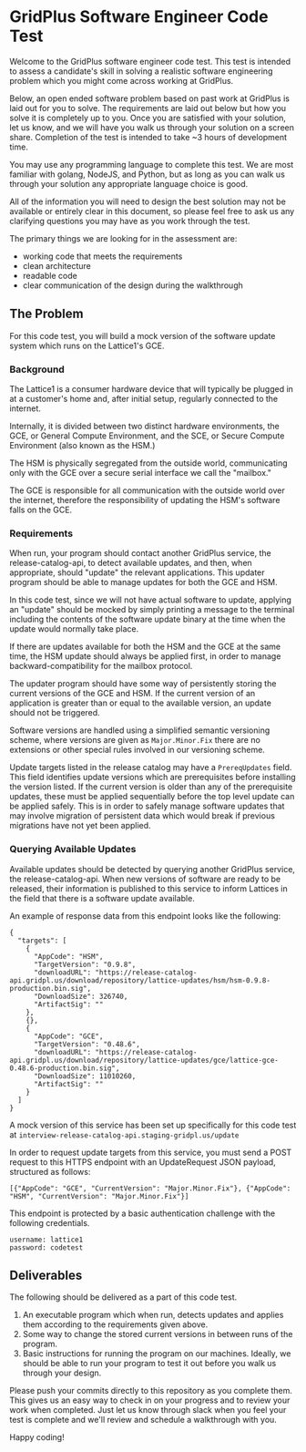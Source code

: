 # GridPlus Software Engineer Code Test
Welcome to the GridPlus software engineer code test. This test is intended to assess a candidate's skill in solving a realistic software engineering problem which you might come across working at GridPlus.

Below, an open ended software problem based on past work at GridPlus is laid out for you to solve. The requirements are laid out below but how you solve it is completely up to you. Once you are satisfied with your solution, let us know, and we will have you walk us through your solution on a screen share. Completion of the test is intended to take ~3 hours of development time.

You may use any programming language to complete this test. We are most familiar with golang, NodeJS, and Python, but as long as you can walk us through your solution any appropriate language choice is good.

All of the information you will need to design the best solution may not be available or entirely clear in this document, so please feel free to ask us any clarifying questions you may have as you work through the test.

The primary things we are looking for in the assessment are:

- working code that meets the requirements
- clean architecture
- readable code
- clear communication of the design during the walkthrough

## The Problem
For this code test, you will build a mock version of the software update system which runs on the Lattice1's GCE.

### Background
The Lattice1 is a consumer hardware device that will typically be plugged in at a customer's home and, after initial setup, regularly connected to the internet.

Internally, it is divided between two distinct hardware environments, the GCE, or General Compute Environment, and the SCE, or Secure Compute Environment (also known as the HSM.)

The HSM is physically segregated from the outside world, communicating only with the GCE over a secure serial interface we call the "mailbox."

The GCE is responsible for all communication with the outside world over the internet, therefore the responsibility of updating the HSM's software falls on the GCE.

### Requirements
When run, your program should contact another GridPlus service, the release-catalog-api, to detect available updates, and then, when appropriate, should "update" the relevant applications. This updater program should be able to manage updates for both the GCE and HSM.

In this code test, since we will not have actual software to update, applying an "update" should be mocked by simply printing a message to the terminal including the contents of the software update binary at the time when the update would normally take place.

If there are updates available for both the HSM and the GCE at the same time, the HSM update should always be applied first, in order to manage backward-compatibility for the mailbox protocol.

The updater program should have some way of persistently storing the current versions of the GCE and HSM. If the current version of an application is greater than or equal to the available version, an update should not be triggered.

Software versions are handled using a simplified semantic versioning scheme, where versions are given as `Major.Minor.Fix` there are no extensions or other special rules involved in our versioning scheme.

Update targets listed in the release catalog may have a `PrereqUpdates` field. This field identifies update versions which are prerequisites before installing the version listed. If the current version is older than any of the prerequisite updates, these must be applied sequentially before the top level update can be applied safely. This is in order to safely manage software updates that may involve migration of persistent data which would break if previous migrations have not yet been applied.


### Querying Available Updates

Available updates should be detected by querying another GridPlus service, the release-catalog-api. When new versions of software are ready to be released, their information is published to this service to inform Lattices in the field that there is a software update available.

An example of response data from this endpoint looks like the following:
```
{
  "targets": [
    {
      "AppCode": "HSM",
      "TargetVersion": "0.9.8",
      "downloadURL": "https://release-catalog-api.gridpl.us/download/repository/lattice-updates/hsm/hsm-0.9.8-production.bin.sig",
      "DownloadSize": 326740,
      "ArtifactSig": ""
    },
    {},
    {
      "AppCode": "GCE",
      "TargetVersion": "0.48.6",
      "downloadURL": "https://release-catalog-api.gridpl.us/download/repository/lattice-updates/gce/lattice-gce-0.48.6-production.bin.sig",
      "DownloadSize": 11010260,
      "ArtifactSig": ""
    }
  ]
}
```

A mock version of this service has been set up specifically for this code test at `interview-release-catalog-api.staging-gridpl.us/update`

In order to request update targets from this service, you must send a POST request to this HTTPS endpoint with an UpdateRequest JSON payload, structured as follows:
```
[{"AppCode": "GCE", "CurrentVersion": "Major.Minor.Fix"}, {"AppCode": "HSM", "CurrentVersion": "Major.Minor.Fix"}]
```

This endpoint is protected by a basic authentication challenge with the following credentials.
```
username: lattice1
password: codetest
```

## Deliverables

The following should be delivered as a part of this code test.

1. An executable program which when run, detects updates and applies them according to the requirements given above.
2. Some way to change the stored current versions in between runs of the program.
3. Basic instructions for running the program on our machines. Ideally, we should be able to run your program to test it out before you walk us through your design.

Please push your commits directly to this repository as you complete them. This gives us an easy way to check in on your progress and to review your work when completed. Just let us know through slack when you feel your test is complete and we'll review and schedule a walkthrough with you.

Happy coding!






